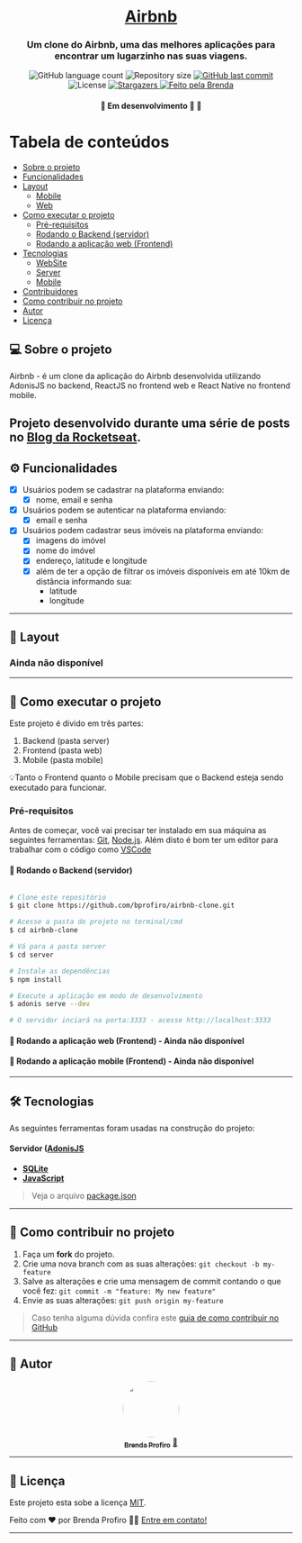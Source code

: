 <h1 align="center">
    <a href="#" alt="site do ecoleta">Airbnb </a>
</h1>

<h3 align="center">
    Um clone do Airbnb, uma das melhores aplicações para encontrar um lugarzinho nas suas viagens.
</h3>

<p align="center">
  <img alt="GitHub language count" src="https://img.shields.io/github/languages/count/bprofiro/airbnb-clone?color=%2304D361">

  <img alt="Repository size" src="https://img.shields.io/github/repo-size/bprofiro/airbnb-clone">
  
  <a href="https://github.com/bprofiro/airbnb-clone/commits/master">
    <img alt="GitHub last commit" src="https://img.shields.io/github/last-commit/bprofiro/airbnb-clone">
  </a>
    
   <img alt="License" src="https://img.shields.io/badge/license-MIT-brightgreen">
   <a href="https://github.com/bprofiro/airbnb-clone/stargazers">
    <img alt="Stargazers" src="https://img.shields.io/github/stars/bprofiro/airbnb-clone?style=social">
  </a>

  <a href="https://rocketseat.com.br">
    <img alt="Feito pela Brenda" src="https://img.shields.io/badge/feito%20pela-Brenda-%237519C1">
  </a>
</p>

<h4 align="center">
	🚧  Em desenvolvimento 🚀 🚧
</h4>

Tabela de conteúdos
=================
<!--ts-->
   * [Sobre o projeto](#-sobre-o-projeto)
   * [Funcionalidades](#-funcionalidades)
   * [Layout](#-layout)
     * [Mobile](#mobile)
     * [Web](#web)
   * [Como executar o projeto](#-como-executar-o-projeto)
     * [Pré-requisitos](#pré-requisitos)
     * [Rodando o Backend (servidor)](#user-content--rodando-o-backend-servidor)
     * [Rodando a aplicação web (Frontend)](#user-content--rodando-a-aplicação-web-frontend)
   * [Tecnologias](#-tecnologias)
     * [WebSite](#user-content-website--react----typescript)
     * [Server](#user-content-server--nodejs----typescript)
     * [Mobile](#user-content-mobile--react-native----typescript)
   * [Contribuidores](#-contribuidores)
   * [Como contribuir no projeto](#-como-contribuir-no-projeto)
   * [Autor](#-autor)
   * [Licença](#user-content--licença)
<!--te-->


## 💻 Sobre o projeto

Airbnb - é um clone da aplicação do Airbnb desenvolvida utilizando AdonisJS no backend, ReactJS no frontend web e React Native no frontend mobile.

Projeto desenvolvido durante uma série de posts no [**Blog da Rocketseat**](https://blog.rocketseat.com.br/).
---

## ⚙️ Funcionalidades

- [x] Usuários podem se cadastrar na plataforma enviando:
  - [x] nome, email e senha

- [x] Usuários podem se autenticar na plataforma enviando:
  - [x] email e senha

- [x] Usuários podem cadastrar seus imóveis na plataforma enviando:
  - [x] imagens do imóvel
  - [x] nome do imóvel
  - [x] endereço, latitude e longitude
  - [x] além de ter a opção de filtrar os imóveis disponíveis em até 10km de distância informando sua: 
    - latitude
    - longitude
---

## 🎨 Layout


### Ainda não disponível

---

## 🚀 Como executar o projeto

Este projeto é divido em três partes:
1. Backend (pasta server) 
2. Frontend (pasta web)
3. Mobile (pasta mobile)

💡Tanto o Frontend quanto o Mobile precisam que o Backend esteja sendo executado para funcionar.

### Pré-requisitos

Antes de começar, você vai precisar ter instalado em sua máquina as seguintes ferramentas:
[Git](https://git-scm.com), [Node.js](https://nodejs.org/en/). 
Além disto é bom ter um editor para trabalhar com o código como [VSCode](https://code.visualstudio.com/)

#### 🎲 Rodando o Backend (servidor)

```bash

# Clone este repositório
$ git clone https://github.com/bprofiro/airbnb-clone.git

# Acesse a pasta do projeto no terminal/cmd
$ cd airbnb-clone

# Vá para a pasta server
$ cd server

# Instale as dependências
$ npm install

# Execute a aplicação em modo de desenvolvimento
$ adonis serve --dev

# O servidor inciará na porta:3333 - acesse http://localhost:3333 

```

#### 🧭 Rodando a aplicação web (Frontend) - Ainda não disponível

#### 🧭 Rodando a aplicação mobile (Frontend) - Ainda não disponível
---

## 🛠 Tecnologias

As seguintes ferramentas foram usadas na construção do projeto:

#### **Servidor**  ([AdonisJS](https://adonisjs.com/)

-   **[SQLite](https://www.sqlite.org/index.html)**
-   **[JavaScript](https://www.javascript.com/)**

> Veja o arquivo  [package.json](https://github.com/bprofiro/airbnb-clone/blob/master/server/package.json)
---

## 💪 Como contribuir no projeto

1. Faça um **fork** do projeto.
2. Crie uma nova branch com as suas alterações: `git checkout -b my-feature`
3. Salve as alterações e crie uma mensagem de commit contando o que você fez: `git commit -m "feature: My new feature"`
4. Envie as suas alterações: `git push origin my-feature`
> Caso tenha alguma dúvida confira este [guia de como contribuir no GitHub](./CONTRIBUTING.md)

---

## 🦸 Autor
<p align="center">
  <a href="https://github.com/bprofiro">
  <img style="border-radius: 50%;" src="https://avatars2.githubusercontent.com/u/59852846?s=460&u=7eefe48768a2c3f95271868f85d8e61f9ffbebad&v=4" width="100px;" alt=""/>
  <br />
  <sub><b>Brenda Profiro</b></sub></a> <a href="https://blog.rocketseat.com.br/author/thiago/" title="Rocketseat">🚀</a>
  <br />
</p>

---

## 📝 Licença

Este projeto esta sobe a licença [MIT](./LICENSE).

Feito com ❤️ por Brenda Profiro 👋🏽 [Entre em contato!](https://www.linkedin.com/in/brenda-profiro/)

---